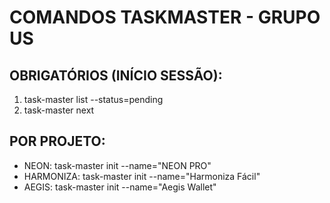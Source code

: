 # COMANDOS TASKMASTER - GRUPO US

## OBRIGATÓRIOS (INÍCIO SESSÃO):
1. task-master list --status=pending  
2. task-master next

## POR PROJETO:
- NEON: task-master init --name="NEON PRO" 
- HARMONIZA: task-master init --name="Harmoniza Fácil"
- AEGIS: task-master init --name="Aegis Wallet"
